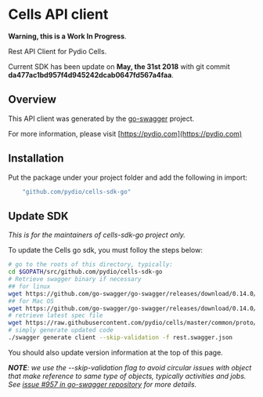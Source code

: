 # Cells API client

**Warning, this is a Work In Progress**.

Rest API Client for Pydio Cells.

Current SDK has been update on **May, the 31st 2018** with git commit **da477ac1bd957f4d945242dcab0647fd567a4faa**.

## Overview

This API client was generated by the [go-swagger](https://github.com/go-swagger/go-swagger) project.

For more information, please visit [https://pydio.com](https://pydio.com)

## Installation

Put the package under your project folder and add the following in import:

```go
    "github.com/pydio/cells-sdk-go"
```

## Update SDK

_This is for the maintainers of cells-sdk-go project only._

To update the Cells go sdk, you must folloy the steps below:

```sh
# go to the roots of this directory, typically:
cd $GOPATH/src/github.com/pydio/cells-sdk-go
# Retrieve swagger binary if necessary
## for linux
wget https://github.com/go-swagger/go-swagger/releases/download/0.14.0/swagger_linux_amd64 
## for Mac OS
wget https://github.com/go-swagger/go-swagger/releases/download/0.14.0/swagger_darwin_amd64
# retrieve latest spec file
wget https://raw.githubusercontent.com/pydio/cells/master/common/proto/rest/rest.swagger.json
# simply generate updated code
./swagger generate client --skip-validation -f rest.swagger.json
```

You should also update version information at the top of this page.

_**NOTE**: we use the --skip-validation flag to avoid circular issues with object that make reference to same type of objects, typically activities and jobs. See [issue #957 in go-swagger repository](https://github.com/go-swagger/go-swagger/issues/957) for more details._
